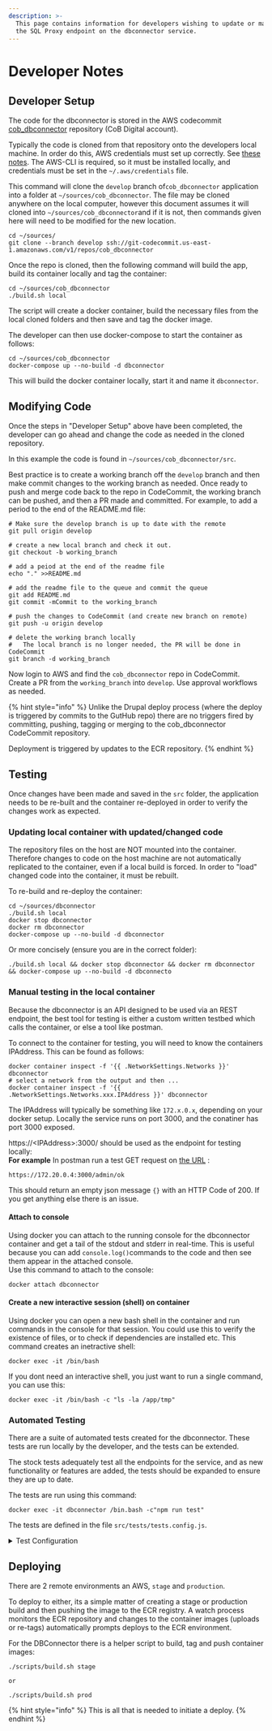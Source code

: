 ```yaml
---
description: >-
  This page contains information for developers wishing to update or maintain
  the SQL Proxy endpoint on the dbconnector service.
---
```


# Developer Notes

## Developer Setup

The code for the dbconnector is stored in the AWS codecommit [cob\_dbconnector](https://us-east-1.console.aws.amazon.com/codesuite/codecommit/repositories/cob\_dbconnector/browse?region=us-east-1) repository (CoB Digital account).

Typically the code is cloned from that repository onto the developers local machine. In order do this, AWS credentials must set up correctly.  See [these notes](../../../../drupal-8/development-environment/aws-for-developers.md). The AWS-CLI is required, so it must be installed locally, and credentials must be set in the `~/.aws/credentials` file.

This command will clone the `develop` branch of`cob_dbconnector` application into a folder at `~/sources/cob_dbconnector`. The file may be cloned anywhere on the local computer, however this document assumes it will cloned into `~/sources/cob_dbconnector`and if it is not, then commands given here will need to be modified for the new location.

```
cd ~/sources/
git clone --branch develop ssh://git-codecommit.us-east-1.amazonaws.com/v1/repos/cob_dbconnector
```

Once the repo is cloned, then the following command will build the app, build its container locally and tag the container:&#x20;

```
cd ~/sources/cob_dbconnector
./build.sh local
```

The script will create a docker container, build the necessary files from the local cloned folders and then save and tag the docker image.

The developer can then use docker-compose to start the container as follows:

```
cd ~/sources/cob_dbconnector
docker-compose up --no-build -d dbconnector
```

This will build the docker container locally, start it and name it `dbconnector`.

## Modifying Code

Once the steps in "Developer Setup" above have been completed, the developer can go ahead and change the code as needed in the cloned repository.

In this example the code is found in `~/sources/cob_dbconnector/src`.

Best practice is to create a working branch off the `develop` branch and then make commit changes to the working branch as needed.  Once ready to push and merge code back to the repo in CodeCommit, the working branch can be pushed, and then a PR made and committed.  For example, to add a period to the end of the README.md file:

```
# Make sure the develop branch is up to date with the remote
git pull origin develop

# create a new local branch and check it out.
git checkout -b working_branch

# add a peiod at the end of the readme file
echo "." >>README.md

# add the readme file to the queue and commit the queue
git add README.md
git commit -mCommit to the working_branch

# push the changes to CodeCommit (and create new branch on remote)
git push -u origin develop

# delete the working branch locally 
#   The local branch is no longer needed, the PR will be done in CodeCommit
git branch -d working_branch
```

Now login to AWS and find the `cob_dbconnector` repo in CodeCommit. Create a PR from the `working_branch` into `develop`.  Use approval workflows as needed.

{% hint style="info" %}
Unlike the Drupal deploy process (where the deploy is triggered by commits to the GutHub repo) there are no triggers fired by committing, pushing, tagging or merging to the cob\_dbconnector CodeCommit repository. &#x20;

Deployment is triggered by updates to the ECR repository.
{% endhint %}

## Testing

Once changes have been made and saved in the `src` folder, the application needs to be re-built and the container re-deployed in order to verify the changes work as expected.

### Updating local container with updated/changed code

The repository files on the host are NOT mounted into the container.  Therefore changes to code on the host machine are not automatically replicated to the container, even if a local build is forced.  In order to "load" changed code into the container, it must be rebuilt.

To re-build and re-deploy the container:

```
cd ~/sources/dbconnector
./build.sh local 
docker stop dbconnector 
docker rm dbconnector 
docker-compose up --no-build -d dbconnector
```

Or more concisely (ensure you are in the correct folder):

```
./build.sh local && docker stop dbconnector && docker rm dbconnector && docker-compose up --no-build -d dbconnecto
```

### Manual testing in the local container

Because the dbconnector is an API designed to be used via an REST endpoint, the best tool for testing is either a custom written testbed which calls the container, or else a tool like postman.

To connect to the container for testing, you will need to know the containers IPAddress. This can be found as follows:

```
docker container inspect -f '{{ .NetworkSettings.Networks }}' dbconnector    
# select a network from the output and then ...
docker container inspect -f '{{ .NetworkSettings.Networks.xxx.IPAddress }}' dbconnector
```

The IPAddress will typically be something like `172.x.0.x`, depending on your docker setup. Locally the service runs on port 3000, and the conatiner has port 3000 exposed.

https://\<IPAddress>:3000/ should be used as the endpoint for testing locally: \
**For example** In postman run a test GET request on [the URL](../sql-proxy-2021.md#heartbeat) :

```
https://172.20.0.4:3000/admin/ok
```

This should return an empty json message `{}` with an HTTP Code of 200.  If you get anything else there is an issue.

#### Attach to console

Using docker you can attach to the running console for the dbconnector container and get a tail of the stdout and stderr in real-time.  This is useful because you can add `console.log()`commands to the code and then see them appear in the attached console.  \
Use this command to attach to the console:

```
docker attach dbconnector
```

#### Create a new interactive session (shell) on container

Using docker you can open a new bash shell in the container and run commands in the console for that session.  You could use this to verify the existence of files, or to check if dependencies are installed etc. This command creates an inetractive shell:

```
docker exec -it /bin/bash
```

If you dont need an interactive shell, you just want to run a single command, you can use this:

```
docker exec -it /bin/bash -c "ls -la /app/tmp"
```

### Automated Testing

There are a suite of automated tests created for the dbconnector.  These tests are run locally by the developer, and the tests can be extended.

The stock tests adequately test all the endpoints for the service, and as new functionality or features are added, the tests should be expanded to ensure they are up to date.

The tests are run using this command:

```
docker exec -it dbconnector /bin.bash -c"npm run test"
```

The tests are defined in the file `src/tests/tests.config.js`.

<details>

<summary>Test Configuration</summary>

The configuration defines an object with 2 top level elements, `config`, `tests.`

Typically, the `configs`are set properly and will not need changing. The only exception would be if a new class of user or user permission were being implemented and a new account needs to be provisioned to test this.

The `tests` section however will need updating when code and functionality are changed.

#### Test objects

The `tests` element contains 2 elements, `pdf` and `sql` each of which contains an array of test objects.  Each test object represents a test.

A test object is structured as follows:

```json
{
    description: [optional] string,
    enabled: bool,
    debug: bool,
    path: string,
    use_creds: [optional] int,
    save: [optional] string,
    method: method_object,
    expected_response: response_object
}
    where:
    description = An explanation of what is being tested.
    enabled = Whether this test should be executed.
    debug = Should additional process information be output.
    path = enpoint (excluding scheme://domain which is defined in config element).
    use_creds = Use previously generated and saved credentials.
    save = If not empty, a name used to save response (see dynamic arguments).
    method = {
        type: string,
        payload: [optional] {},
        querystring: [optional] {}
    }.
        where:
        type = GET | POST | PATCH | DELETE the type of call to the path.
        payload = for type=POST|PATCH|DELETE, a JSON object with the payload.
        querystring = for type=GET, a JSON object with key:value querystring fragments.
    expected_response = {
        narrative: [optional] string,
        code: int,
        json_data: bool,
        exact: [optional] {},
        attachment: [optional] bool,
        size: [optional] int
    }.
        where:
        narrative = An explanation of what the test proved.
        code = The expected HTTP_Code from test.
        json_data = Whether a json response is expected.
        exact = If json_data = true, a JSON object which represents the expected
                exact JSON response.
        attachment = Is an attachment expected in response.
        size = (if attachment=true) size of attachment.
```

</details>

## Deploying

There are 2 remote environments an AWS, `stage` and `production`.

To deploy to either, its a simple matter of creating a stage or production build and then pushing the image to the ECR registry.  A watch process monitors the ECR repository and changes to the container images (uploads or re-tags) automatically prompts deploys to the ECR environment.

For the DBConnector there is a helper script to build, tag and push container images:

```
./scripts/build.sh stage

or

./scripts/build.sh prod
```

{% hint style="info" %}
This is all that is needed to initiate a deploy.
{% endhint %}
